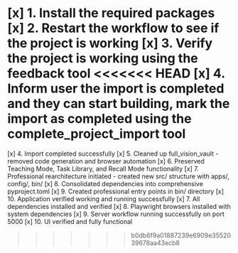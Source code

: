 [x] 1. Install the required packages
[x] 2. Restart the workflow to see if the project is working
[x] 3. Verify the project is working using the feedback tool
<<<<<<< HEAD
[x] 4. Inform user the import is completed and they can start building, mark the import as completed using the complete_project_import tool
=======
[x] 4. Import completed successfully
[x] 5. Cleaned up full_vision_vault - removed code generation and browser automation
[x] 6. Preserved Teaching Mode, Task Library, and Recall Mode functionality
[x] 7. Professional rearchitecture initiated - created new src/ structure with apps/, config/, bin/
[x] 8. Consolidated dependencies into comprehensive pyproject.toml
[x] 9. Created professional entry points in bin/ directory
[x] 10. Application verified working and running successfully
[x] 7. All dependencies installed and verified
[x] 8. Playwright browsers installed with system dependencies
[x] 9. Server workflow running successfully on port 5000
[x] 10. UI verified and fully functional
>>>>>>> b0db6f9a01887239e6909e3552039678aa43ecb8
